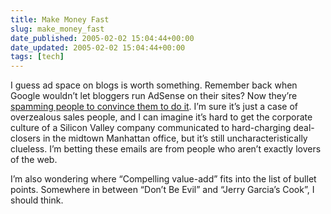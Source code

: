 ```yaml
---
title: Make Money Fast
slug: make_money_fast
date_published: 2005-02-02 15:04:44+00:00
date_updated: 2005-02-02 15:04:44+00:00
tags: [tech]
---
```

I guess ad space on blogs is worth something. Remember back when Google wouldn’t let bloggers run AdSense on their sites? Now they’re [spamming people to convince them to do it](http://overstated.net/05/02/01-googles-adsense-spam). I’m sure it’s just a case of overzealous sales people, and I can imagine it’s hard to get the corporate culture of a Silicon Valley company communicated to hard-charging deal-closers in the midtown Manhattan office, but it’s still uncharacteristically clueless. I’m betting these emails are from people who aren’t exactly lovers of the web.

I’m also wondering where “Compelling value-add” fits into the list of bullet points. Somewhere in between “Don’t Be Evil” and “Jerry Garcia’s Cook”, I should think.
